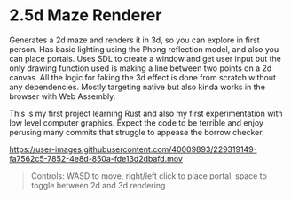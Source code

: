 # 2.5d Maze Renderer

Generates a 2d maze and renders it in 3d, so you can explore in first person. 
Has basic lighting using the Phong reflection model, and also you can place portals. 
Uses SDL to create a window and get user input but the only drawing function used is making a line between two points on a 2d canvas. 
All the logic for faking the 3d effect is done from scratch without any dependencies. Mostly targeting native but also kinda works in the browser with Web Assembly. 

This is my first project learning Rust and also my first experimentation with low level computer graphics. 
Expect the code to be terrible and enjoy perusing many commits that struggle to appease the borrow checker. 

https://user-images.githubusercontent.com/40009893/229319149-fa7562c5-7852-4e8d-850a-fde13d2dbafd.mov

> Controls: WASD to move, right/left click to place portal, space to toggle between 2d and 3d rendering
